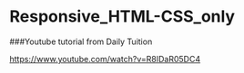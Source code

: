 # Responsive_HTML-CSS_only

###Youtube tutorial from Daily Tuition 

https://www.youtube.com/watch?v=R8IDaR05DC4